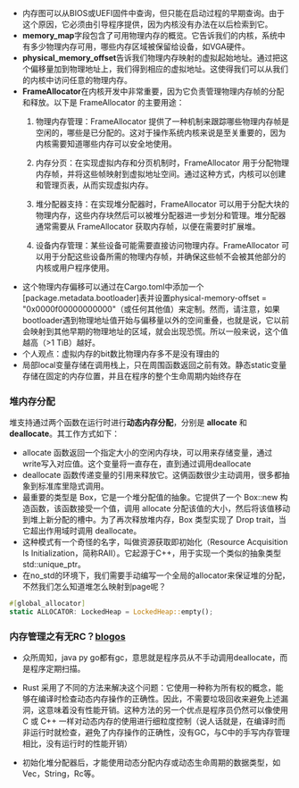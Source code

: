 - 内存图可以从BIOS或UEFI固件中查询，但只能在启动过程的早期查询。由于这个原因，它必须由引导程序提供，因为内核没有办法在以后检索到它。
- **memory_map**字段包含了可用物理内存的概览。它告诉我们的内核，系统中有多少物理内存可用，哪些内存区域被保留给设备，如VGA硬件。
- **physical_memory_offset**告诉我们物理内存映射的虚拟起始地址。通过把这个偏移量加到物理地址上，我们得到相应的虚拟地址。这使得我们可以从我们的内核中访问任意的物理内存。
- **FrameAllocator**在内核开发中非常重要，因为它负责管理物理内存帧的分配和释放。以下是 FrameAllocator 的主要用途：
    1. 物理内存管理：FrameAllocator 提供了一种机制来跟踪哪些物理内存帧是空闲的，哪些是已分配的。这对于操作系统内核来说是至关重要的，因为内核需要知道哪些内存可以安全地使用。

    2. 内存分页：在实现虚拟内存和分页机制时，FrameAllocator 用于分配物理内存帧，并将这些帧映射到虚拟地址空间。通过这种方式，内核可以创建和管理页表，从而实现虚拟内存。

    3. 堆分配器支持：在实现堆分配器时，FrameAllocator 可以用于分配大块的物理内存，这些内存块然后可以被堆分配器进一步划分和管理。堆分配器通常需要从 FrameAllocator 获取内存帧，以便在需要时扩展堆。

    4. 设备内存管理：某些设备可能需要直接访问物理内存。FrameAllocator 可以用于分配这些设备所需的物理内存帧，并确保这些帧不会被其他部分的内核或用户程序使用。
- 这个物理内存偏移可以通过在Cargo.toml中添加一个[package.metadata.bootloader]表并设置physical-memory-offset = "0x0000f00000000000"（或任何其他值）来定制。然而，请注意，如果bootloader遇到物理地址值开始与偏移量以外的空间重叠，也就是说，它以前会映射到其他早期的物理地址的区域，就会出现恐慌。所以一般来说，这个值越高（>1 TiB）越好。
- 个人观点：虚拟内存的bit数比物理内存多不是没有理由的
- 局部local变量存储在调用栈上，只在周围函数返回之前有效。静态static变量存储在固定的内存位置，并且在程序的整个生命周期内始终存在
### 堆内存分配
堆支持通过两个函数在运行时进行**动态内存分配**，分别是 **allocate** 和 **deallocate**。其工作方式如下：
- allocate 函数返回一个指定大小的空闲内存块，可以用来存储变量，通过write写入对应值。这个变量将一直存在，直到通过调用deallocate
- deallocate 函数传递变量的引用来释放它。这俩函数很少主动调用，很多都抽象到标准库里隐式调用。
- 最重要的类型是 Box，它是一个堆分配值的抽象。它提供了一个 Box::new 构造函数，该函数接受一个值，调用 allocate 分配该值的大小，然后将该值移动到堆上新分配的槽中。为了再次释放堆内存，Box 类型实现了 Drop trait，当它超出作用域时调用 deallocate。
- 这种模式有一个奇怪的名字，叫做资源获取即初始化（Resource Acquisition Is Initialization，简称RAII）。它起源于C++，用于实现一个类似的抽象类型 std::unique_ptr。
- 在no_std的环境下，我们需要手动编写一个全局的allocator来保证堆的分配，不然我们怎么知道堆怎么映射到page呢？
```rust
#[global_allocator]
static ALLOCATOR: LockedHeap = LockedHeap::empty();
```

### 内存管理之有无RC？[blogos](https://os.phil-opp.com/heap-allocation/#allocations-in-rust)
- 众所周知，java py go都有gc，意思就是程序员从不手动调用deallocate，而是程序定期扫描。
- Rust 采用了不同的方法来解决这个问题：它使用一种称为所有权的概念，能够在编译时检查动态内存操作的正确性。因此，不需要垃圾回收来避免上述漏洞，这意味着没有性能开销。这种方法的另一个优点是程序员仍然可以像使用 C 或 C++ 一样对动态内存的使用进行细粒度控制（说人话就是，在编译时而非运行时就检查，避免了内存操作的正确性，没有GC，与C中的手写内存管理相比，没有运行时的性能开销）

- 初始化堆分配器后，才能使用动态分配内存或动态生命周期的数据类型，如Vec，String，Rc等。